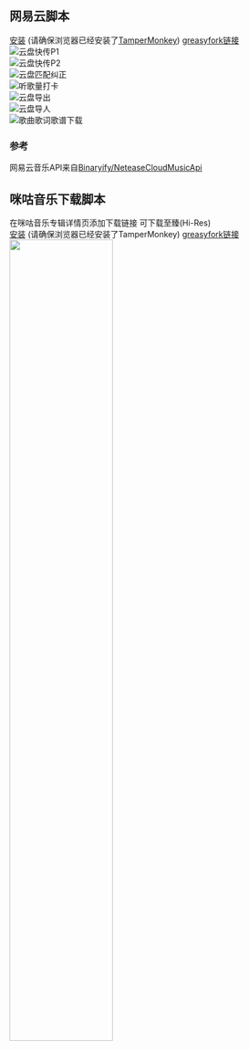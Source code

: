 ## 网易云脚本
[安装](https://greasyfork.org/scripts/459633-%E7%BD%91%E6%98%93%E4%BA%91-%E4%BA%91%E7%9B%98%E6%AD%8C%E6%9B%B2%E5%BF%AB%E4%BC%A0-%E5%90%AB%E5%91%A8%E6%9D%B0%E4%BC%A6-%E4%BA%91%E7%9B%98%E5%8C%B9%E9%85%8D%E7%BA%A0%E6%AD%A3-%E5%90%AC%E6%AD%8C%E9%87%8F%E6%89%93%E5%8D%A1-%E9%9F%B3%E4%B9%90%E6%AD%8C%E8%AF%8D%E4%B9%90%E8%B0%B1%E4%B8%8B%E8%BD%BD/code/%E7%BD%91%E6%98%93%E4%BA%91:%E4%BA%91%E7%9B%98%E6%AD%8C%E6%9B%B2%E5%BF%AB%E4%BC%A0(%E5%90%AB%E5%91%A8%E6%9D%B0%E4%BC%A6)%7C%E4%BA%91%E7%9B%98%E5%8C%B9%E9%85%8D%E7%BA%A0%E6%AD%A3%7C%E5%90%AC%E6%AD%8C%E9%87%8F%E6%89%93%E5%8D%A1%7C%E9%9F%B3%E4%B9%90%E6%AD%8C%E8%AF%8D%E4%B9%90%E8%B0%B1%E4%B8%8B%E8%BD%BD.user.js) (请确保浏览器已经安装了[TamperMonkey](https://www.tampermonkey.net/)) [greasyfork链接](https://greasyfork.org/zh-CN/scripts/459633)  
![云盘快传P1](https://www.helloimg.com/images/2023/06/05/omja6c.md.png)  
![云盘快传P2](https://www.helloimg.com/images/2023/06/05/omjXLr.md.png)  
![云盘匹配纠正](https://www.helloimg.com/images/2023/06/05/omjeQT.md.png)  
![听歌量打卡](https://www.helloimg.com/images/2023/06/17/otsMzP.md.png)  
![云盘导出](https://www.helloimg.com/images/2023/06/05/omjPlh.md.png)  
![云盘导人](https://www.helloimg.com/images/2023/06/05/omj3Zq.md.png)  
![歌曲歌词歌谱下载](https://www.helloimg.com/images/2023/05/10/oxMJzg.md.png)  
### 参考
网易云音乐API来自[Binaryify/NeteaseCloudMusicApi](https://github.com/Binaryify/NeteaseCloudMusicApi)  
## 咪咕音乐下载脚本
在咪咕音乐专辑详情页添加下载链接 可下载至臻(Hi-Res)  
[安装](https://greasyfork.org/scripts/453820-%E5%92%AA%E5%92%95%E9%9F%B3%E4%B9%90%E4%B8%8B%E8%BD%BD/code/%E5%92%AA%E5%92%95%E9%9F%B3%E4%B9%90%E4%B8%8B%E8%BD%BD.user.js) (请确保浏览器已经安装了TamperMonkey) [greasyfork链接](https://greasyfork.org/zh-CN/scripts/453820)  
<img src="https://raw.githubusercontent.com/Cinvin/myuserscripts/main/screenshot.png" width="60%">
